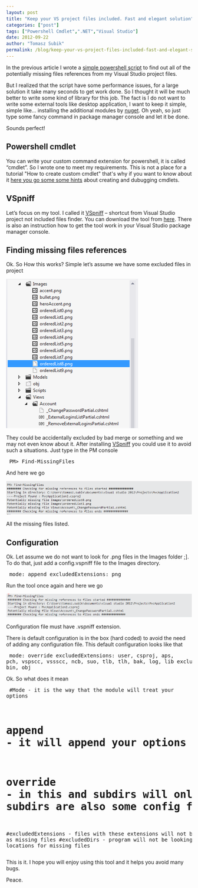 ```yaml
--- 
layout: post
title: "Keep your VS project files included. Fast and elegant solution"
categories: ["post"]
tags: ["Powershell Cmdlet",".NET","Visual Studio"]
date: 2012-09-22
author: "Tomasz Subik"
permalink: /blog/keep-your-vs-project-files-included-fast-and-elegant-solution/
---
```


In the previous article I wrote a [simple powershell script](/blog/powershell-script-to-bring-your-publish-to-the-next-level/) to find out all of the potentially missing files references from my Visual Studio project files.

But I realized that the script have some performance issues, for a large solution it take many seconds to get work done.  So I thought it will be much better to write some kind of library for this job. The fact is I do not want to write some external tools like desktop application, I want to keep it simple, simple like… installing the additional modules by [nuget](http://nuget.org/). Oh yeah, so just type some fancy command in package manager console and let it be done. 


<!--more-->

Sounds perfect!

Powershell cmdlet
-----------------

You can write your custom command extension for powershell, it is called “cmdlet”.
So I wrote one to meet my requirements. This is not a place for a tutorial "How to create custom cmdlet" that's why if you want to know about it [here you go some some hints](http://community.bartdesmet.net/blogs/bart/archive/2008/02/03/easy-windows-powershell-cmdlet-development-and-debugging.aspx) about creating and dubugging cmdlets. 

VSpniff
-------

Let’s focus on my tool. I called it [VSpniff](https://github.com/tsubik/VSpniff) – shortcut from Visual Studio project not included files finder. You can download the tool from [here](https://github.com/tsubik/VSpniff). There is also an instruction how to get the tool work in your Visual Studio package manager console.

Finding missing files references
--------------------------------
Ok. So How this works? Simple let’s assume we have some excluded files in project

![excluded files](/images/blog/vspniff_01.png "Excluded files")

They could be accidentally excluded by bad merge or something and we may not even know about it.
After installing [VSpniff](https://github.com/tsubik/VSpniff) you could use it to avoid such a situations. Just type in the PM console

<noscript><pre>
PM> Find-MissingFiles
</pre></noscript>
<script src="https://gist.github.com/3766167.js?file=vspniff_command"> </script>

And here we go

![missing files listed](/images/blog/vspniff_02.png "Missing files listed")

All the missing files listed.

Configuration
------------------

Ok. Let assume we do not want to look for .png files in the Images folder  ;]. To do that, just add a config.vspniff file to the Images directory.

<noscript><pre>
mode: append
excludedExtensions: png
</pre></noscript>
<script src="https://gist.github.com/3766167.js?file=vspniff_config"> </script>

Run the tool once again and here we go

![missing files listed 2](/images/blog/vspniff_03.png "Missing files listed 2")

Configuration file must have .vspniff extension.

There is default configuration is in the box (hard coded) to avoid the need of adding any configuration file.
This default configuration looks like that

<noscript><pre>
mode: override
excludedExtensions: user, csproj, aps, pch, vspscc, vssscc, ncb, suo, tlb, tlh, bak, log, lib
excludedDirs: bin, obj
</pre></noscript>
<script src="https://gist.github.com/3766167.js?file=vspniff_default_config"> </script>

Ok. So what does it mean

<noscript><pre>
#Mode - it is the way that the module will treat your options
# append - it will append your options to current context options
# override - in this and subdirs will only take this file options (unless in subdirs are also some config files)
#excludedExtensions - files with these extensions will not be listed as missing files
#excludedDirs - program will not be looking in these locations for missing files
</pre></noscript>
<script src="https://gist.github.com/3766167.js?file=vspniff_config_description"> </script>

This is it. I hope you will enjoy using this tool and it helps you avoid many bugs.

Peace.
 
